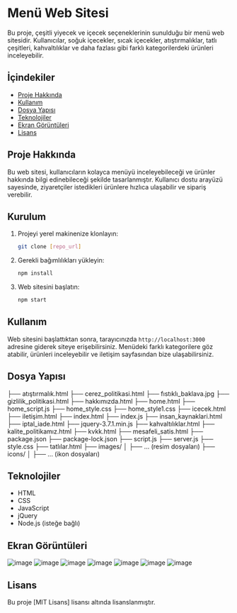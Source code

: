 # Menü Web Sitesi

Bu proje, çeşitli yiyecek ve içecek seçeneklerinin sunulduğu bir menü web sitesidir. Kullanıcılar, soğuk içecekler, sıcak içecekler, atıştırmalıklar, tatlı çeşitleri, kahvaltılıklar ve daha fazlası gibi farklı kategorilerdeki ürünleri inceleyebilir.

## İçindekiler

* [Proje Hakkında](#proje-hakkında)
* [Kullanım](#kullanım)
* [Dosya Yapısı](#dosya-yapısı)
* [Teknolojiler](#teknolojiler)
* [Ekran Görüntüleri](#ekran-görüntüleri)
* [Lisans](#lisans)

## Proje Hakkında

Bu web sitesi, kullanıcıların kolayca menüyü inceleyebileceği ve ürünler hakkında bilgi edinebileceği şekilde tasarlanmıştır. Kullanıcı dostu arayüzü sayesinde, ziyaretçiler istedikleri ürünlere hızlıca ulaşabilir ve sipariş verebilir.

## Kurulum

1.  Projeyi yerel makinenize klonlayın:

    ```bash
    git clone [repo_url]
    ```

2.  Gerekli bağımlılıkları yükleyin:

    ```bash
    npm install
    ```

3.  Web sitesini başlatın:

    ```bash
    npm start
    ```

## Kullanım

Web sitesini başlattıktan sonra, tarayıcınızda `http://localhost:3000` adresine giderek siteye erişebilirsiniz. Menüdeki farklı kategorilere göz atabilir, ürünleri inceleyebilir ve iletişim sayfasından bize ulaşabilirsiniz.

## Dosya Yapısı

├── atıştırmalık.html
├── cerez_politikasi.html
├── fıstıklı_baklava.jpg
├── gizlilik_politikasi.html
├── hakkımızda.html
├── home.html
├── home_script.js
├── home_style.css
├── home_style1.css
├── icecek.html
├── iletişim.html
├── index.html
├── index.js
├── insan_kaynaklari.html
├── iptal_iade.html
├── jquery-3.7.1.min.js
├── kahvaltılıklar.html
├── kalite_politikamız.html
├── kvkk.html
├── mesafeli_satis.html
├── package.json
├── package-lock.json
├── script.js
├── server.js
├── style.css
├── tatlılar.html
├── images/
│   ├── ... (resim dosyaları)
├── icons/
│   ├── ... (ikon dosyaları)


## Teknolojiler

* HTML
* CSS
* JavaScript
* jQuery
* Node.js (isteğe bağlı)

## Ekran Görüntüleri

![image](https://github.com/user-attachments/assets/060f704f-1ccb-48cf-a4b0-d3f739e508bd)
![image](https://github.com/user-attachments/assets/d312e0eb-8f5a-4de5-853c-60a0398e6ad0)
![image](https://github.com/user-attachments/assets/0cd6dbb9-f2ea-4b4c-8630-df34bf505c14)
![image](https://github.com/user-attachments/assets/5248b4c1-adfb-48b2-8d00-493a193defc0)
![image](https://github.com/user-attachments/assets/a8578ef7-bcbb-4979-ad7e-8d262bcc1ea3)
![image](https://github.com/user-attachments/assets/708d6f05-17e7-4aac-8096-8b5cb59ed32f)
![image](https://github.com/user-attachments/assets/709e9055-4c2f-4e97-88d4-28382b40e8bd)


## Lisans

Bu proje [MIT Lisans] lisansı altında lisanslanmıştır.

